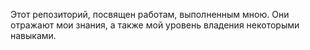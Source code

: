 Этот репозиторий, посвящен работам, выполненным мною. Они отражают мои знания, а также мой уровень владения некоторыми навыками.
